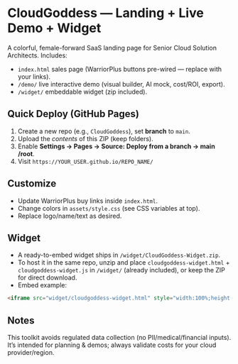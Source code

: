
# CloudGoddess — Landing + Live Demo + Widget

A colorful, female-forward SaaS landing page for Senior Cloud Solution Architects. Includes:
- `index.html` sales page (WarriorPlus buttons pre-wired — replace with your links).
- `/demo/` live interactive demo (visual builder, AI mock, cost/ROI, export).
- `/widget/` embeddable widget (zip included).

## Quick Deploy (GitHub Pages)
1. Create a new repo (e.g., `CloudGoddess`), set **branch** to `main`.
2. Upload the *contents* of this ZIP (keep folders).  
3. Enable **Settings → Pages → Source: Deploy from a branch → main /root**.
4. Visit `https://YOUR_USER.github.io/REPO_NAME/`

## Customize
- Update WarriorPlus buy links inside `index.html`.
- Change colors in `assets/style.css` (see CSS variables at top).
- Replace logo/name/text as desired.

## Widget
- A ready-to-embed widget ships in `/widget/CloudGoddess-Widget.zip`.
- To host it in the same repo, unzip and place `cloudgoddess-widget.html` + `cloudgoddess-widget.js` in `/widget/` (already included), or keep the ZIP for direct download.
- Embed example:
```html
<iframe src="widget/cloudgoddess-widget.html" style="width:100%;height:560px;border:0"></iframe>
```

## Notes
This toolkit avoids regulated data collection (no PII/medical/financial inputs). It’s intended for planning & demos; always validate costs for your cloud provider/region.
